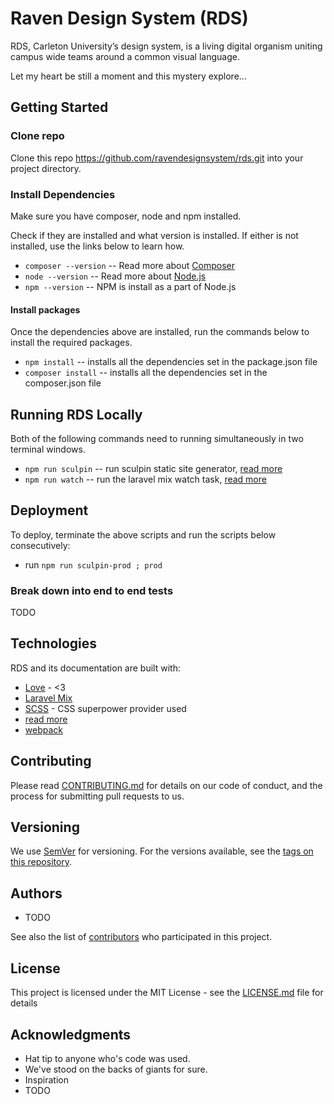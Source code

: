 # Raven Design System (RDS)

RDS, Carleton University’s design system, is a living digital organism uniting campus wide teams around a common visual language. 

Let my heart be still a moment and this mystery explore...

## Getting Started

### Clone repo

Clone this repo https://github.com/ravendesignsystem/rds.git into your project directory.

### Install Dependencies

Make sure you have composer, node and npm installed.

Check if they are installed and what version is installed. If either is not installed, use the links below to learn how.

* `composer --version` -- Read more about [Composer](https://getcomposer.org)
* `node --version` -- Read more about [Node.js](https://nodejs.org/en/)
* `npm --version` -- NPM is install as a part of Node.js

#### Install packages

Once the dependencies above are installed, run the commands below to install the required packages.

* `npm install` -- installs all the dependencies set in the package.json file
* `composer install` -- installs all the dependencies set in the composer.json file

## Running RDS Locally

Both of the following commands need to running simultaneously in two terminal windows.

- `npm run sculpin` -- run sculpin static site generator, [read more](https://sculpin.io)
- `npm run watch` -- run the laravel mix watch task, [read more](https://laravel-mix.com)

## Deployment

To deploy, terminate the above scripts and run the scripts below consecutively:

- run `npm run sculpin-prod ; prod`

### Break down into end to end tests

TODO

## Technologies

RDS and its documentation are built with:

- [Love](https://i.redd.it/qh713wbo4r8y.jpg) - <3
- [Laravel Mix](https://laravel-mix.com)
- [SCSS](https://sass-lang.com) - CSS superpower provider used
- [read more](https://sculpin.io)
- [webpack](https://webpack.js.org)

## Contributing

Please read [CONTRIBUTING.md](https://gist.github.com/PurpleBooth/b24679402957c63ec426) for details on our code of conduct, and the process for submitting pull requests to us.

## Versioning

We use [SemVer](http://semver.org/) for versioning. For the versions available, see the [tags on this repository](https://github.com/your/project/tags).

## Authors

- TODO

See also the list of [contributors](https://github.com/your/project/contributors) who participated in this project.

## License

This project is licensed under the MIT License - see the [LICENSE.md](LICENSE.md) file for details

## Acknowledgments

- Hat tip to anyone who's code was used.
- We've stood on the backs of giants for sure.
- Inspiration
- TODO
